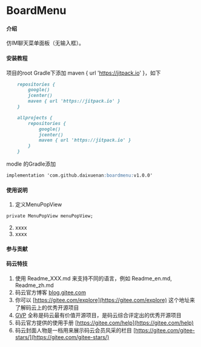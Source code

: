 # BoardMenu

#### 介绍
仿IM聊天菜单面板（无输入框）。

#### 安装教程

项目的root Gradle下添加 maven { url 'https://jitpack.io' }，如下

```markdown
    repositories {
        google()
        jcenter()
        maven { url 'https://jitpack.io' }
    }

    allprojects {
        repositories {
            google()
            jcenter()
            maven { url 'https://jitpack.io' }
        }
    }
```
modle 的Gradle添加

```markdown
implementation 'com.github.daixuenan:boardmenu:v1.0.0'
```

#### 使用说明

1. 定义MenuPopView

```markdown
private MenuPopView menuPopView;
```
2. xxxx
3. xxxx

#### 参与贡献


#### 码云特技

1. 使用 Readme\_XXX.md 来支持不同的语言，例如 Readme\_en.md, Readme\_zh.md
2. 码云官方博客 [blog.gitee.com](https://blog.gitee.com)
3. 你可以 [https://gitee.com/explore](https://gitee.com/explore) 这个地址来了解码云上的优秀开源项目
4. [GVP](https://gitee.com/gvp) 全称是码云最有价值开源项目，是码云综合评定出的优秀开源项目
5. 码云官方提供的使用手册 [https://gitee.com/help](https://gitee.com/help)
6. 码云封面人物是一档用来展示码云会员风采的栏目 [https://gitee.com/gitee-stars/](https://gitee.com/gitee-stars/)